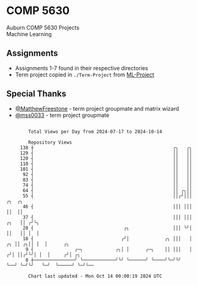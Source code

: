 # COMP 5630
Auburn COMP 5630 Projects  
Machine Learning

## Assignments
- Assignments 1-7 found in their respective directories
- Term project copied in `./Term-Project` from [ML-Project](https://github.com/wumphlett/ML-Project)

## Special Thanks
- [@MatthewFreestone](https://github.com/MatthewFreestone) - term project groupmate and matrix wizard
- [@mss0033](https://github.com/mss0033) - term project groupmate

```

        Total Views per Day from 2024-07-17 to 2024-10-14

        Repository Views
     138 ┼                                                   ╭╮   ╭╮
     129 ┤                                                   ││   ││
     120 ┤                                                   ││   ││
     110 ┤                                                   ││   ││
     101 ┤                                                   ││   ││
      92 ┤                                                   ││   ││
      83 ┤                                                   ││   ││
      74 ┤                                                   ││   ││
      64 ┤                                                   ││ ╭╮││
      55 ┤                                                   ││╭╯│││           ╭╮  ╭╮
      46 ┤                                                   │││ │││           ││  ││
      37 ┤                                                   │││ │││      ╭╮   ││ ╭╯╰╮
      28 ┤                                 ╭╮                │││ ╰╯│      ││   ││ │  │
      18 ┤                                ╭╯│             ╭╮ │││   │   ╭╮ ││ ╭╮││ │  │      ╭╮
       9 ┤               ╭─╮            ╭╮│ │      ╭─╮    ││ │││   │  ╭╯│ ││╭╯╰╯│ │  │     ╭╯│ ╭╮
       0 ┼───────────────╯ ╰────────────╯╰╯ ╰──────╯ ╰────╯╰─╯╰╯   ╰──╯ ╰─╯╰╯   ╰─╯  ╰─────╯ ╰─╯╰──

        Chart last updated - Mon Oct 14 00:00:19 2024 UTC
        
```
